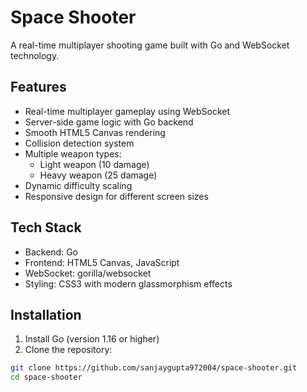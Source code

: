 # Space Shooter

A real-time multiplayer shooting game built with Go and WebSocket technology.

## Features

- Real-time multiplayer gameplay using WebSocket
- Server-side game logic with Go backend
- Smooth HTML5 Canvas rendering
- Collision detection system
- Multiple weapon types:
  - Light weapon (10 damage)
  - Heavy weapon (25 damage)
- Dynamic difficulty scaling
- Responsive design for different screen sizes

## Tech Stack

- Backend: Go
- Frontend: HTML5 Canvas, JavaScript
- WebSocket: gorilla/websocket
- Styling: CSS3 with modern glassmorphism effects

## Installation

1. Install Go (version 1.16 or higher)
2. Clone the repository:
```bash
git clone https://github.com/sanjaygupta972004/space-shooter.git
cd space-shooter
